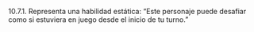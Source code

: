 10.7.1. Representa una habilidad estática: “Este personaje puede desafiar como si estuviera en juego desde el inicio de tu turno.”  